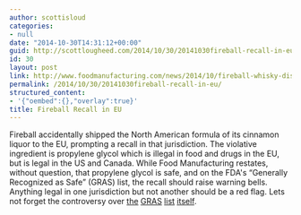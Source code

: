 ```yaml
---
author: scottisloud
categories:
- null
date: "2014-10-30T14:31:12+00:00"
guid: http://scottlougheed.com/2014/10/30/20141030fireball-recall-in-eu/
id: 30
layout: post
link: http://www.foodmanufacturing.com/news/2014/10/fireball-whisky-dispels-internet-rumors
permalink: /2014/10/30/20141030fireball-recall-in-eu/
structured_content:
- '{"oembed":{},"overlay":true}'
title: Fireball Recall in EU
---
```

Fireball accidentally shipped the North American formula of its cinnamon liquor to the EU, prompting a recall in that jurisdiction. The violative ingredient is&nbsp;propylene glycol which is illegal in food and drugs in the EU, but is legal in the US and Canada. While Food Manufacturing restates, without question, that propylene glycol is safe, and on the FDA's &#8220;Generally Recognized as Safe&#8221; (GRAS) list, the recall should raise warning bells. Anything legal in one jurisdiction but not another should be a red flag. Lets not forget the controversy over <a target="_blank" href="http://www.nytimes.com/2012/12/13/business/another-look-at-a-drink-ingredient-brominated-vegetable-oil.html?pagewanted=all&module=Search&mabReward=relbias%3Aw%2C%7B%222%22%3A%22RI%3A12%22%7D">the</a> <a target="_blank" href="http://www.cnn.com/2014/02/06/health/subway-bread-chemical/index.html">GRAS</a> <a target="_blank" href="http://well.blogs.nytimes.com/2012/06/11/which-sweetener-should-you-choose/?module=Search&mabReward=relbias%3Aw%2C%7B%222%22%3A%22RI%3A12%22%7D">list</a> <a target="_blank" href="http://www.huffingtonpost.com/alison-brown-ms/food-additives_b_3863317.html">itself</a>.&nbsp;
